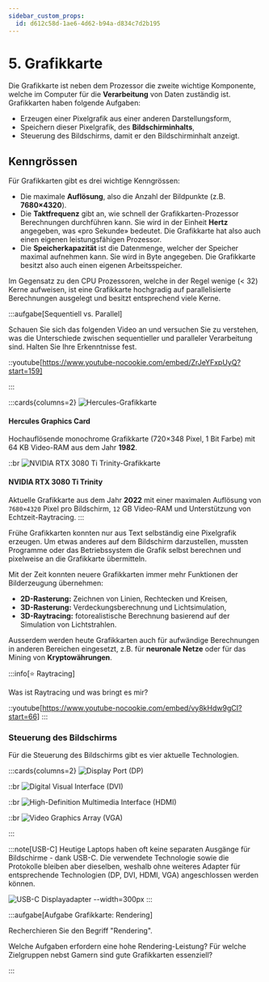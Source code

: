 ```yaml
---
sidebar_custom_props:
  id: d612c58d-1ae6-4d62-b94a-d834c7d2b195
---
```


# 5. Grafikkarte

Die Grafikkarte ist neben dem Prozessor die zweite wichtige Komponente, welche im Computer für die **Verarbeitung** von Daten zuständig ist. Grafikkarten haben folgende Aufgaben:

- Erzeugen einer Pixelgrafik aus einer anderen Darstellungsform,
- Speichern dieser Pixelgrafik, des **Bildschirminhalts**,
- Steuerung des Bildschirms, damit er den Bildschirminhalt anzeigt.


## Kenngrössen

Für Grafikkarten gibt es drei wichtige Kenngrössen:

- Die maximale **Auflösung**, also die Anzahl der Bildpunkte (z.B. __7680×4320__).
- Die **Taktfrequenz** gibt an, wie schnell der Grafikkarten-Prozessor Berechnungen durchführen kann. Sie wird in der Einheit **Hertz** angegeben, was «pro Sekunde» bedeutet. Die Grafikkarte hat also auch einen eigenen leistungsfähigen Prozessor.
- Die **Speicherkapazität** ist die Datenmenge, welcher der Speicher maximal aufnehmen kann. Sie wird in Byte angegeben. Die Grafikkarte besitzt also auch einen eigenen Arbeitsspeicher.

Im Gegensatz zu den CPU Prozessoren, welche in der Regel wenige (< 32) Kerne aufweisen, ist eine Grafikkarte hochgradig auf parallelisierte Berechnungen ausgelegt und besitzt entsprechend viele Kerne.

:::aufgabe[Sequentiell vs. Parallel]
<Answer type="state" webKey="6b6cdbde-323a-43a5-b869-ce39c570af88" />

Schauen Sie sich das folgenden Video an und versuchen Sie zu verstehen, was die Unterschiede zwischen sequentieller und paralleler Verarbeitung sind. Halten Sie Ihre Erkenntnisse fest.

::youtube[https://www.youtube-nocookie.com/embed/ZrJeYFxpUyQ?start=159]

<Answer type="text" webKey="b60306a9-b13d-445d-a422-51ea087717bc" />
:::

:::cards{columns=2}
![Hercules-Grafikkarte](images/05-hercules.png)

#### Hercules Graphics Card
Hochauflösende monochrome Grafikkarte (720×348 Pixel, 1 Bit Farbe) mit 64 KB Video-RAM aus dem Jahr **1982**.

::br
![NVIDIA RTX 3080 Ti Trinity-Grafikkarte](images/05-nvidia-rtx-3080-trinity.jpg)
#### NVIDIA RTX 3080 Ti Trinity

Aktuelle Grafikkarte aus dem Jahr **2022** mit einer maximalen Auflösung von `7680×4320` Pixel pro Bildschirm, `12` GB Video-RAM und Unterstützung von Echtzeit-Raytracing.
:::

Frühe Grafikkarten konnten nur aus Text selbständig eine Pixelgrafik erzeugen. Um etwas anderes auf dem Bildschirm darzustellen, mussten Programme oder das Betriebssystem die Grafik selbst berechnen und pixelweise an die Grafikkarte übermitteln.

Mit der Zeit konnten neuere Grafikkarten immer mehr Funktionen der Bilderzeugung übernehmen:

- **2D-Rasterung:** Zeichnen von Linien, Rechtecken und Kreisen,
- **3D-Rasterung:** Verdeckungsberechnung und Lichtsimulation,
- **3D-Raytracing:** fotorealistische Berechnung basierend auf der Simulation von Lichtstrahlen.

Ausserdem werden heute Grafikkarten auch für aufwändige Berechnungen in anderen Bereichen eingesetzt, z.B. für **neuronale Netze** oder für das Mining von **Kryptowährungen**.


:::info[⭐️ Raytracing]

Was ist Raytracing und was bringt es mir?

::youtube[https://www.youtube-nocookie.com/embed/vy8kHdw9gCI?start=66]
:::

### Steuerung des Bildschirms

Für die Steuerung des Bildschirms gibt es vier aktuelle Technologien.

:::cards{columns=2}
![Display Port (DP)](images/05-dp.png)

::br
![Digital Visual Interface (DVI)](images/05-dvi.png)

::br
![High-Definition Multimedia Interface (HDMI)](images/05-hdmi.png)

::br
![Video Graphics Array (VGA)](images/05-vga.png)

:::

:::note[USB-C]
Heutige Laptops haben oft keine separaten Ausgänge für Bildschirme - dank USB-C. Die verwendete Technologie sowie die Protokolle bleiben aber dieselben, weshalb ohne weiteres Adapter für entsprechende Technologien (DP, DVI, HDMI, VGA) angeschlossen werden können.

![USB-C Displayadapter --width=300px](images/05-usbc-adapter.jpg)
:::

:::aufgabe[Aufgabe Grafikkarte: Rendering]
<Answer type="state" webKey="ff40f1f1-5667-4978-a848-e4da4532b658" />

Recherchieren Sie den Begriff "Rendering".

<Answer type="text" webKey="30ee181c-fe31-4362-8274-68fd87478824" />

Welche Aufgaben erfordern eine hohe Rendering-Leistung? Für welche Zielgruppen nebst Gamern sind gute Grafikkarten essenziell?

<Answer type="text" webKey="bdf478bd-68f0-4980-b98e-74fd2be9065b" />
:::
